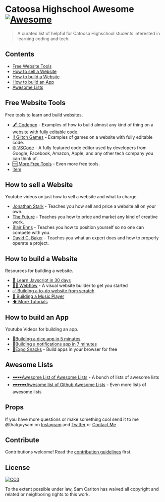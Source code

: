 # Catoosa Highschool Awesome [![Awesome](https://awesome.re/badge.svg)](https://awesome.re)

> A curated list of helpful for Catoosa Highschool students interested in learning coding and tech.


## Contents

- [Free Website Tools](#free-website-tools)
- [How to sell a Website](#how-to-sell-a-website)
- [How to build a Website](#how-to-build-a-website)
- [How to build an App](#how-to-build-an-app)
- [Awesome Lists](#awesome-lists)


## Free Website Tools

Free tools to learn and build websites.

- [🖋 Codepen](https://codepen.io/) - Examples of how to build almost any kind of thing on a website with fully editable code.
- [‼️ Glitch Games](https://glitch.com/@glitch/games) - Examples of games on a website with fully editable code.
- [🌐 VSCode](https://code.visualstudio.com/) - A fully featured code editor used by developers from Google, Facebook, Amazon, Apple, and any other tech company you can think of.
- [🆓 More Free Tools](https://github.com/johnjago/awesome-free-software) - Even more free tools.
- [item](link)


## How to sell a Website

Youtube videos on just how to sell a website and what to charge.

- [Jonathan Stark](https://www.youtube.com/channel/UC7SogPzCSqT0TTsHzSpL70g) - Teaches you how sell and price a website all on your own.
- [The Future](https://www.youtube.com/channel/UC-b3c7kxa5vU-bnmaROgvog) - Teaches you how to price and market any kind of creative work.
- [Blair Enns](https://www.youtube.com/results?search_query=Blair+Enns) - Teaches you how to position yourself so no one can compete with you.
- [David C. Baker](https://www.youtube.com/results?search_query=David+C.+Baker) - Teaches you what an expert does and how to properly operate a project.


## How to build a Website

Resources for building a website.

- [📆 Learn Javscript in 30 days](https://javascript30.com/)
- [🏊‍♀️ Webflow](https://webflow.com/) - A visual website builder to get you started
- [✅ Building a to-do website from scratch](https://www.youtube.com/watch?v=A5S23KS_-bU&list=PLEhEHUEU3x5q-xB1On4CsLPts0-rZ9oos)
- [🎸 Building a Music Player](https://www.youtube.com/watch?v=BPyniDJ5QOQ)
- [⬆️ More Tutorials](https://www.youtube.com/user/LevelUpTuts)


## How to build an App

Youtube Videos for building an app.

- [📱Building a dice app in 5 minutes](https://www.youtube.com/watch?v=izeh78h1tZM)
- [📱Building a notifications app in 7 minutes](https://www.youtube.com/watch?v=WBFd885FdUI)
- [📱Expo Snacks](https://snack.expo.io/) - Build apps in your browser for free


## Awesome Lists

- [🕶🕶Awesome List of Awesome Lists](https://github.com/sindresorhus/awesome) - A bunch of lists of awesome lists
- [🕶🕶🕶Awesome list of Github Awesome Lists](https://github.com/topics/awesome) - Even more lists of awesome lists


## Props

If you have more questions or make something cool send it to me @thatguysam on [Instagram](https://www.instagram.com/thatguysam/) and [Twitter](https://www.twitter.com/thatguysam/) or [Contact Me](https://samcarlton.com/contact)


## Contribute

Contributions welcome! Read the [contribution guidelines](contributing.md) first.


## License

[![CC0](https://mirrors.creativecommons.org/presskit/buttons/88x31/svg/cc-zero.svg)](https://creativecommons.org/publicdomain/zero/1.0)

To the extent possible under law, Sam Carlton has waived all copyright and
related or neighboring rights to this work.
